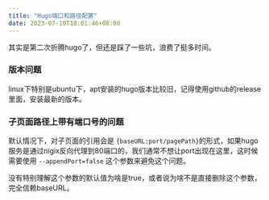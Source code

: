 ```yaml
---
title: "Hugo端口和路径配置"
date: 2023-07-10T18:01:46+08:00
---
```


其实是第二次折腾hugo了，但还是踩了一些坑，浪费了挺多时间。

### 版本问题
linux下特别是ubuntu下，apt安装的hugo版本比较旧，记得使用github的release里面，安装最新的版本。

### 子页面路径上带有端口号的问题
默认情况下，对子页面的引用会是 ```{baseURL:port/pagePath}```的形式，如果hugo服务是通过nigix反向代理到80端口的，我们通常不想让port出现在这里，这时候需要使用 ```--appendPort=false``` 这个参数来避免这个问题。 

没有特别理解这个参数的默认值为啥是true，或者说为啥不是直接删除这个参数，完全信赖baseURL。
